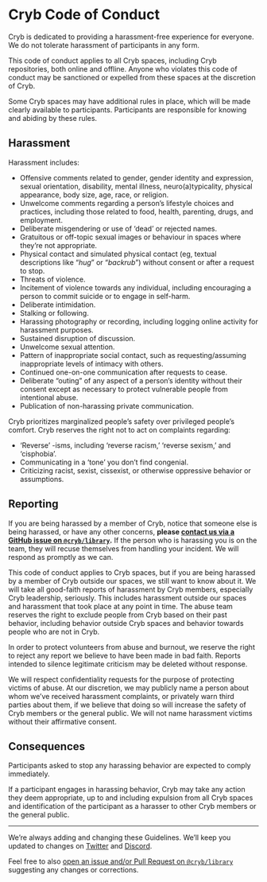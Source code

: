 # Cryb Code of Conduct

Cryb is dedicated to providing a harassment-free experience for everyone.
We do not tolerate harassment of participants in any form.

This code of conduct applies to all Cryb spaces, including Cryb repositories, both online and offline.
Anyone who violates this code of conduct may be sanctioned or expelled from these spaces at the discretion of Cryb.

Some Cryb spaces may have additional rules in place, which will be made clearly available to participants.
Participants are responsible for knowing and abiding by these rules.

## Harassment

Harassment includes:

* Offensive comments related to gender, gender identity and expression, sexual orientation, disability,
  mental illness, neuro(a)typicality, physical appearance, body size, age, race, or religion.
* Unwelcome comments regarding a person’s lifestyle choices and practices,
  including those related to food, health, parenting, drugs, and employment.
* Deliberate misgendering or use of ‘dead’ or rejected names.
* Gratuitous or off-topic sexual images or behaviour  in spaces where they’re not appropriate.
* Physical contact and simulated physical contact (eg, textual descriptions like “*hug*” or “*backrub*”) without consent or after a request to stop.
* Threats of violence.
* Incitement of violence towards any individual, including encouraging a person to commit suicide or to engage in self-harm.
* Deliberate intimidation.
* Stalking or following.
* Harassing photography or recording, including logging online activity for harassment purposes.
* Sustained disruption of discussion.
* Unwelcome sexual attention.
* Pattern of inappropriate social contact, such as requesting/assuming inappropriate levels of intimacy with others.
* Continued one-on-one communication after requests to cease.
* Deliberate “outing” of any aspect of a person’s identity without their consent except as necessary to protect vulnerable people from intentional abuse.
* Publication of non-harassing private communication.

Cryb prioritizes marginalized people’s safety over privileged people’s comfort. Cryb reserves the right not to act on complaints regarding:

* ‘Reverse’ -isms, including ‘reverse racism,’ ‘reverse sexism,’ and ‘cisphobia’.
* Communicating in a ‘tone’ you don’t find congenial.
* Criticizing racist, sexist, cissexist, or otherwise oppressive behavior or assumptions.

## Reporting

If you are being harassed by a member of Cryb, notice that someone else is being harassed, or have any other concerns,
**please [contact us via a GitHub issue on `@cryb/library`](https://github.com/crybapp/library/issues/new).**
If the person who is harassing you is on the team, they will recuse themselves from handling your incident. We will respond as promptly as we can.

This code of conduct applies to Cryb spaces, but if you are being harassed by a member of Cryb outside our spaces,
we still want to know about it. We will take all good-faith reports of harassment by Cryb members, especially Cryb leadership, seriously.
This includes harassment outside our spaces and harassment that took place at any point in time.
The abuse team reserves the right to exclude people from Cryb based on their past behavior,
including behavior outside Cryb spaces and behavior towards people who are not in Cryb.

In order to protect volunteers from abuse and burnout, we reserve the right to reject any report we believe to have been made in bad faith.
Reports intended to silence legitimate criticism may be deleted without response.

We will respect confidentiality requests for the purpose of protecting victims of abuse. At our discretion,
we may publicly name a person about whom we’ve received harassment complaints, or privately warn third parties about them,
if we believe that doing so will increase the safety of Cryb members or the general public.
We will not name harassment victims without their affirmative consent.

## Consequences

Participants asked to stop any harassing behavior are expected to comply immediately.

If a participant engages in harassing behavior, Cryb may take any action they deem appropriate, up to and including expulsion
from all Cryb spaces and identification of the participant as a harasser to other Cryb members or the general public.

---

We’re always adding and changing these Guidelines. We’ll keep you updated to changes on
[Twitter](https://twitter.com/crybhq) and [Discord](https://discord.gg/xdhEgD5).

Feel free to also [open an issue and/or Pull Request on `@cryb/library`](https://github.com/crybapp/library/issues/new)
suggesting any changes or corrections.
